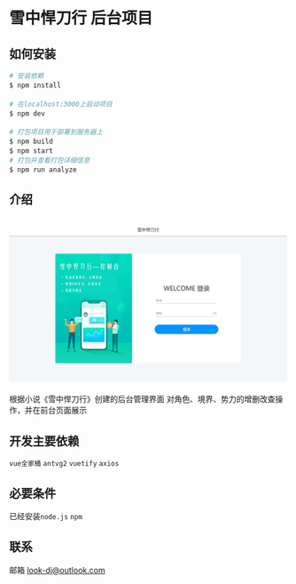 # 雪中悍刀行 后台项目

## 如何安装

```bash
# 安装依赖
$ npm install

# 在localhost:3000上启动项目
$ npm dev

# 打包项目用于部署到服务器上
$ npm build
$ npm start
# 打包并查看打包详细信息
$ npm run analyze
```
## 介绍
## ![](./public/20200916002303.png)
根据小说《雪中悍刀行》创建的后台管理界面
对角色、境界、势力的增删改查操作，并在前台页面展示
## 开发主要依赖
`vue全家桶` `antvg2`  `vuetify`  `axios`
## 必要条件
已经安装`node.js`   `npm`
## 联系
邮箱   look-dj@outlook.com